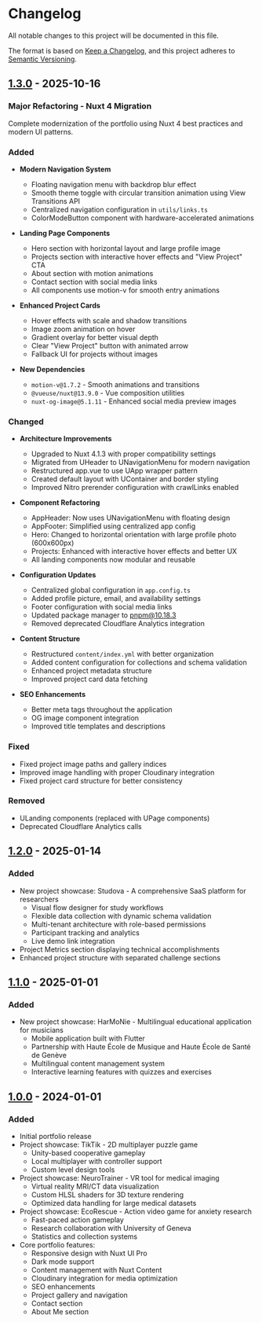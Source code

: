 # Changelog

All notable changes to this project will be documented in this file.

The format is based on [Keep a Changelog](https://keepachangelog.com/en/1.1.0/),
and this project adheres to [Semantic Versioning](https://semver.org/spec/v2.0.0.html).

## [1.3.0] - 2025-10-16

### Major Refactoring - Nuxt 4 Migration

Complete modernization of the portfolio using Nuxt 4 best practices and modern UI patterns.

### Added

- **Modern Navigation System**
  - Floating navigation menu with backdrop blur effect
  - Smooth theme toggle with circular transition animation using View Transitions API
  - Centralized navigation configuration in `utils/links.ts`
  - ColorModeButton component with hardware-accelerated animations

- **Landing Page Components**
  - Hero section with horizontal layout and large profile image
  - Projects section with interactive hover effects and "View Project" CTA
  - About section with motion animations
  - Contact section with social media links
  - All components use motion-v for smooth entry animations

- **Enhanced Project Cards**
  - Hover effects with scale and shadow transitions
  - Image zoom animation on hover
  - Gradient overlay for better visual depth
  - Clear "View Project" button with animated arrow
  - Fallback UI for projects without images

- **New Dependencies**
  - `motion-v@1.7.2` - Smooth animations and transitions
  - `@vueuse/nuxt@13.9.0` - Vue composition utilities
  - `nuxt-og-image@5.1.11` - Enhanced social media preview images

### Changed

- **Architecture Improvements**
  - Upgraded to Nuxt 4.1.3 with proper compatibility settings
  - Migrated from UHeader to UNavigationMenu for modern navigation
  - Restructured app.vue to use UApp wrapper pattern
  - Created default layout with UContainer and border styling
  - Improved Nitro prerender configuration with crawlLinks enabled

- **Component Refactoring**
  - AppHeader: Now uses UNavigationMenu with floating design
  - AppFooter: Simplified using centralized app config
  - Hero: Changed to horizontal orientation with large profile photo (600x600px)
  - Projects: Enhanced with interactive hover effects and better UX
  - All landing components now modular and reusable

- **Configuration Updates**
  - Centralized global configuration in `app.config.ts`
  - Added profile picture, email, and availability settings
  - Footer configuration with social media links
  - Updated package manager to pnpm@10.18.3
  - Removed deprecated Cloudflare Analytics integration

- **Content Structure**
  - Restructured `content/index.yml` with better organization
  - Added content configuration for collections and schema validation
  - Enhanced project metadata structure
  - Improved project card data fetching

- **SEO Enhancements**
  - Better meta tags throughout the application
  - OG image component integration
  - Improved title templates and descriptions

### Fixed

- Fixed project image paths and gallery indices
- Improved image handling with proper Cloudinary integration
- Fixed project card structure for better consistency

### Removed

- ULanding components (replaced with UPage components)
- Deprecated Cloudflare Analytics calls

## [1.2.0] - 2025-01-14

### Added

- New project showcase: Studova - A comprehensive SaaS platform for researchers
  - Visual flow designer for study workflows
  - Flexible data collection with dynamic schema validation
  - Multi-tenant architecture with role-based permissions
  - Participant tracking and analytics
  - Live demo link integration
- Project Metrics section displaying technical accomplishments
- Enhanced project structure with separated challenge sections

## [1.1.0] - 2025-01-01

### Added

- New project showcase: HarMoNie - Multilingual educational application for musicians
  - Mobile application built with Flutter
  - Partnership with Haute École de Musique and Haute École de Santé de Genève
  - Multilingual content management system
  - Interactive learning features with quizzes and exercises

## [1.0.0] - 2024-01-01

### Added

- Initial portfolio release
- Project showcase: TikTik - 2D multiplayer puzzle game
  - Unity-based cooperative gameplay
  - Local multiplayer with controller support
  - Custom level design tools
- Project showcase: NeuroTrainer - VR tool for medical imaging
  - Virtual reality MRI/CT data visualization
  - Custom HLSL shaders for 3D texture rendering
  - Optimized data handling for large medical datasets
- Project showcase: EcoRescue - Action video game for anxiety research
  - Fast-paced action gameplay
  - Research collaboration with University of Geneva
  - Statistics and collection systems
- Core portfolio features:
  - Responsive design with Nuxt UI Pro
  - Dark mode support
  - Content management with Nuxt Content
  - Cloudinary integration for media optimization
  - SEO enhancements
  - Project gallery and navigation
  - Contact section
  - About Me section

[1.3.0]: https://github.com/Eyap53/nuxt-portfolio/compare/v1.2.0...v1.3.0
[1.2.0]: https://github.com/Eyap53/nuxt-portfolio/compare/v1.1.0...v1.2.0
[1.1.0]: https://github.com/Eyap53/nuxt-portfolio/compare/v1.0.0...v1.1.0
[1.0.0]: https://github.com/Eyap53/nuxt-portfolio/releases/tag/v1.0.0
